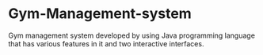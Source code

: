 # Gym-Management-system
Gym management system developed by using Java programming language that has various features in it and two interactive interfaces. 
